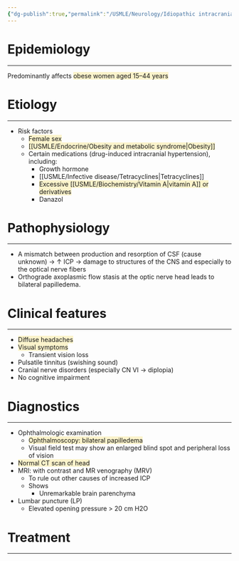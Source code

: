 ```yaml
---
{"dg-publish":true,"permalink":"/USMLE/Neurology/Idiopathic intracranial hypertension/"}
---
```


# Epidemiology
---
Predominantly affects <span style="background:rgba(240, 200, 0, 0.2)">obese women aged 15–44 years</span>

# Etiology
---
- Risk factors 
	- <span style="background:rgba(240, 200, 0, 0.2)">Female sex</span>
	- <span style="background:rgba(240, 200, 0, 0.2)">[[USMLE/Endocrine/Obesity and metabolic syndrome\|Obesity]]</span>
	- Certain medications (drug-induced intracranial hypertension), including:
		- Growth hormone
		- [[USMLE/Infective disease/Tetracyclines\|Tetracyclines]]
		- <span style="background:rgba(240, 200, 0, 0.2)">Excessive [[USMLE/Biochemistry/Vitamin A\|vitamin A]] or derivatives </span>
		- Danazol

# Pathophysiology
---
- A mismatch between production and resorption of CSF (cause unknown) → ↑ ICP → damage to structures of the CNS and especially to the optical nerve fibers
- Orthograde axoplasmic flow stasis at the optic nerve head leads to bilateral papilledema.

# Clinical features
---
- <span style="background:rgba(240, 200, 0, 0.2)">Diffuse headaches</span>
- <span style="background:rgba(240, 200, 0, 0.2)">Visual symptoms</span>
	- Transient vision loss 
- Pulsatile tinnitus (swishing sound)
- Cranial nerve disorders (especially CN VI → diplopia)
- No cognitive impairment
# Diagnostics
---
- Ophthalmologic examination
	- <span style="background:rgba(240, 200, 0, 0.2)">Ophthalmoscopy: bilateral papilledema</span> 
	- Visual field test may show an enlarged blind spot and peripheral loss of vision
- <span style="background:rgba(240, 200, 0, 0.2)">Normal CT scan of head</span>
- MRI: with contrast and MR venography (MRV) 
	- To rule out other causes of increased ICP
	- Shows
		- Unremarkable brain parenchyma
- Lumbar puncture (LP)
	- Elevated opening pressure > 20 cm H2O
# Treatment
---

